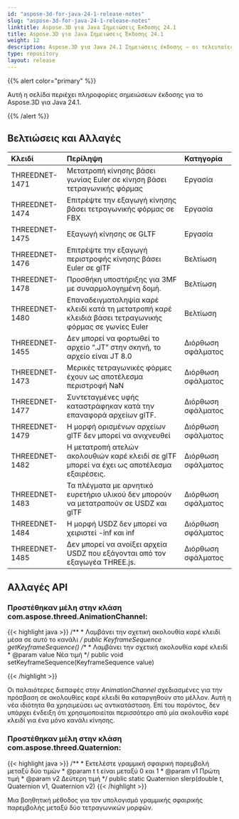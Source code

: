 ```yaml
---
id: "aspose-3d-for-java-24-1-release-notes"
slug: "aspose-3d-for-java-24-1-release-notes"
linktitle: Aspose.3D για Java Σημειώσεις Έκδοσης 24.1
title: Aspose.3D για Java Σημειώσεις Έκδοσης 24.1
weight: 12
description: Aspose.3D για Java 24.1 Σημειώσεις έκδοσης – οι τελευταίες ενημερώσεις και διορθώσεις.
type: repository
layout: release
---
```


{{% alert color="primary" %}}

Αυτή η σελίδα περιέχει πληροφορίες σημειώσεων έκδοσης για το Aspose.3D για Java 24.1.

{{% /alert %}}
## **Βελτιώσεις και Αλλαγές**

|**Κλειδί**|**Περίληψη**|**Κατηγορία**|
| :- | :- | :- |
| THREEDNET-1471 | Μετατροπή κίνησης βάσει γωνίας Euler σε κίνηση βάσει τετραγωνικής φόρμας | Εργασία |
| THREEDNET-1474 | Επιτρέψτε την εξαγωγή κίνησης βάσει τετραγωνικής φόρμας σε FBX | Εργασία |
| THREEDNET-1475 | Εξαγωγή κίνησης σε GLTF | Εργασία |
| THREEDNET-1476 | Επιτρέψτε την εξαγωγή περιστροφής κίνησης βάσει Euler σε glTF | Βελτίωση |
| THREEDNET-1478 | Προσθήκη υποστήριξης για 3MF με συναρμολογημένη δομή. | Βελτίωση |
| THREEDNET-1480 | Επαναδειγματοληψία καρέ κλειδί κατά τη μετατροπή καρέ κλειδιά βάσει τετραγωνικής φόρμας σε γωνίες Euler | Βελτίωση |
| THREEDNET-1455 | Δεν μπορεί να φορτωθεί το αρχείο “.JT” στην σκηνή, το αρχείο είναι JT 8.0 | Διόρθωση σφάλματος |
| THREEDNET-1473 | Μερικές τετραγωνικές φόρμες έχουν ως αποτέλεσμα περιστροφή NaN | Διόρθωση σφάλματος |
| THREEDNET-1477 | Συντεταγμένες υφής καταστράφηκαν κατά την επαναφορά αρχείων glTF. | Διόρθωση σφάλματος |
| THREEDNET-1479 | Η μορφή ορισμένων αρχείων glTF δεν μπορεί να ανιχνευθεί | Διόρθωση σφάλματος |
| THREEDNET-1482 | Η μετατροπή ατελών ακολουθιών καρέ κλειδί σε glTF μπορεί να έχει ως αποτέλεσμα εξαιρέσεις. | Διόρθωση σφάλματος |
| THREEDNET-1483 | Τα πλέγματα με αρνητικό ευρετήριο υλικού δεν μπορούν να μετατραπούν σε USDZ και glTF | Διόρθωση σφάλματος |
| THREEDNET-1484 | Η μορφή USDZ δεν μπορεί να χειριστεί -inf και inf | Διόρθωση σφάλματος |
| THREEDNET-1485 | Δεν μπορεί να ανοίξει αρχεία USDZ που εξάγονται από τον εξαγωγέα THREE.js. | Διόρθωση σφάλματος |

## Αλλαγές API ##

### Προστέθηκαν μέλη στην κλάση **com.aspose.threed.AnimationChannel**:

{{< highlight java >}}
    /**
     * Λαμβάνει την σχετική ακολουθία καρέ κλειδί μέσα σε αυτό το κανάλι
     */
    public KeyframeSequence getKeyframeSequence()
    /**
     * Λαμβάνει την σχετική ακολουθία καρέ κλειδί
     * @param value Νέα τιμή
     */
    public void setKeyframeSequence(KeyframeSequence value)

{{< /highlight >}}

Οι παλαιότερες διεπαφές στην *AnimationChannel* σχεδιασμένες για την πρόσβαση σε ακολουθίες καρέ κλειδί θα καταργηθούν στο μέλλον. Αυτή η νέα ιδιότητα θα χρησιμεύσει ως αντικατάσταση. Επί του παρόντος, δεν υπάρχει ένδειξη ότι χρησιμοποιείται περισσότερο από μία ακολουθία καρέ κλειδί για ένα μόνο κανάλι κίνησης.

### Προστέθηκαν μέλη στην κλάση **com.aspose.threed.Quaternion**:

{{< highlight java >}}
    /**
     * Εκτελέστε γραμμική σφαιρική παρεμβολή μεταξύ δύο τιμών
     * @param t t είναι μεταξύ 0 και 1
     * @param v1 Πρώτη τιμή
     * @param v2 Δεύτερη τιμή
     */
    public static Quaternion slerp(double t, Quaternion v1, Quaternion v2)
{{< /highlight >}}

Μια βοηθητική μέθοδος για τον υπολογισμό γραμμικής σφαιρικής παρεμβολής μεταξύ δύο τετραγωνικών μορφών.